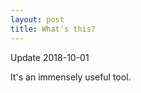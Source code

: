```yaml
---
layout: post
title: What's this?
---
```


Update 2018-10-01

It's an immensely useful tool. 
